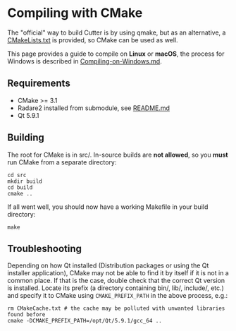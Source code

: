 # Compiling with CMake

The "official" way to build Cutter is by using qmake, but as an alternative, a [CMakeLists.txt](https://github.com/radareorg/cutter/blob/master/src/CMakeLists.txt) is provided, so CMake can be used as well.

This page provides a guide to compile on **Linux** or **macOS**, the process for Windows is described in [Compiling-on-Windows.md](Compiling-on-Windows.md).

## Requirements
* CMake >= 3.1
* Radare2 installed from submodule, see [README.md](https://github.com/radareorg/cutter#requirements)
* Qt 5.9.1

## Building

The root for CMake is in src/. In-source builds are **not allowed**, so you **must** run CMake from a separate directory:
```
cd src
mkdir build
cd build
cmake ..
```

If all went well, you should now have a working Makefile in your build directory:
```
make
```

## Troubleshooting

Depending on how Qt installed (Distribution packages or using the Qt installer application), CMake may not be able to find it by itself if it is not in a common place. If that is the case, double check that the correct Qt version is installed. Locate its prefix (a directory containing bin/, lib/, include/, etc.) and specify it to CMake using `CMAKE_PREFIX_PATH` in the above process, e.g.:
```
rm CMakeCache.txt # the cache may be polluted with unwanted libraries found before
cmake -DCMAKE_PREFIX_PATH=/opt/Qt/5.9.1/gcc_64 ..
```
